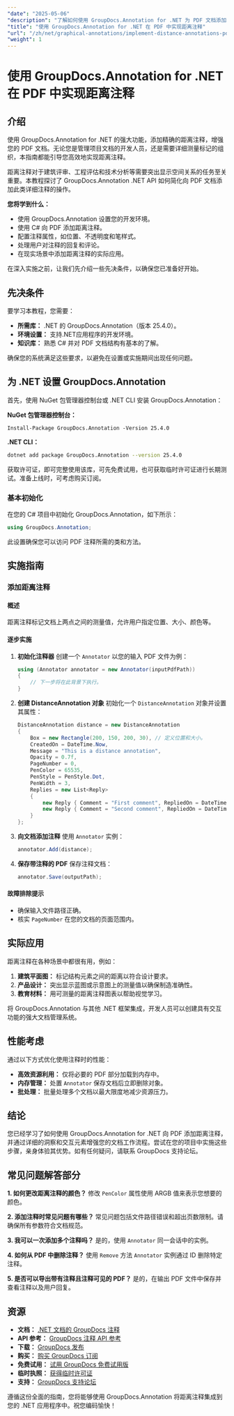 ```yaml
---
"date": "2025-05-06"
"description": "了解如何使用 GroupDocs.Annotation for .NET 为 PDF 文档添加精确距离注释。本指南涵盖设置、配置和实际应用。"
"title": "使用 GroupDocs.Annotation for .NET 在 PDF 中实现距离注释"
"url": "/zh/net/graphical-annotations/implement-distance-annotations-pdfs-groupdocs-dotnet/"
"weight": 1
---
```


# 使用 GroupDocs.Annotation for .NET 在 PDF 中实现距离注释

## 介绍

使用 GroupDocs.Annotation for .NET 的强大功能，添加精确的距离注释，增强您的 PDF 文档。无论您是管理项目文档的开发人员，还是需要详细测量标记的组织，本指南都能引导您高效地实现距离注释。

距离注释对于建筑评审、工程评估和技术分析等需要突出显示空间关系的任务至关重要。本教程探讨了 GroupDocs.Annotation .NET API 如何简化向 PDF 文档添加此类详细注释的操作。

**您将学到什么：**
- 使用 GroupDocs.Annotation 设置您的开发环境。
- 使用 C# 向 PDF 添加距离注释。
- 配置注释属性，如位置、不透明度和笔样式。
- 处理用户对注释的回复和评论。
- 在现实场景中添加距离注释的实际应用。

在深入实施之前，让我们先介绍一些先决条件，以确保您已准备好开始。

## 先决条件

要学习本教程，您需要：
- **所需库：** .NET 的 GroupDocs.Annotation（版本 25.4.0）。
- **环境设置：** 支持.NET应用程序的开发环境。
- **知识库：** 熟悉 C# 并对 PDF 文档结构有基本的了解。

确保您的系统满足这些要求，以避免在设置或实施期间出现任何问题。

## 为 .NET 设置 GroupDocs.Annotation

首先，使用 NuGet 包管理器控制台或 .NET CLI 安装 GroupDocs.Annotation：

**NuGet 包管理器控制台：**
```shell
Install-Package GroupDocs.Annotation -Version 25.4.0
```

**.NET CLI：**
```bash
dotnet add package GroupDocs.Annotation --version 25.4.0
```

获取许可证，即可完整使用该库，可先免费试用，也可获取临时许可证进行长期测试。准备上线时，可考虑购买订阅。

### 基本初始化

在您的 C# 项目中初始化 GroupDocs.Annotation，如下所示：
```csharp
using GroupDocs.Annotation;
```

此设置确保您可以访问 PDF 注释所需的类和方法。

## 实施指南

### 添加距离注释

#### 概述

距离注释标记文档上两点之间的测量值，允许用户指定位置、大小、颜色等。

#### 逐步实施
1. **初始化注释器**
   创建一个 `Annotator` 以您的输入 PDF 文件为例：
   ```csharp
   using (Annotator annotator = new Annotator(inputPdfPath))
   {
       // 下一步将在此背景下执行。
   }
   ```
2. **创建 DistanceAnnotation 对象**
   初始化一个 `DistanceAnnotation` 对象并设置其属性：
   ```csharp
   DistanceAnnotation distance = new DistanceAnnotation
   {
       Box = new Rectangle(200, 150, 200, 30), // 定义位置和大小。
       CreatedOn = DateTime.Now,
       Message = "This is a distance annotation",
       Opacity = 0.7f,
       PageNumber = 0,
       PenColor = 65535,
       PenStyle = PenStyle.Dot,
       PenWidth = 3,
       Replies = new List<Reply>
       {
           new Reply { Comment = "First comment", RepliedOn = DateTime.Now },
           new Reply { Comment = "Second comment", RepliedOn = DateTime.Now }
       }
   };
   ```
3. **向文档添加注释**
   使用 `Annotator` 实例：
   ```csharp
   annotator.Add(distance);
   ```
4. **保存带注释的 PDF**
   保存注释文档：
   ```csharp
   annotator.Save(outputPath);
   ```

#### 故障排除提示
- 确保输入文件路径正确。
- 核实 `PageNumber` 在您的文档的页面范围内。

## 实际应用

距离注释在各种场景中都很有用，例如：
1. **建筑平面图：** 标记结构元素之间的距离以符合设计要求。
2. **产品设计：** 突出显示蓝图或示意图上的测量值以确保制造准确性。
3. **教育材料：** 用可测量的距离注释图表以帮助视觉学习。

将 GroupDocs.Annotation 与其他 .NET 框架集成，开发人员可以创建具有交互功能的强大文档管理系统。

## 性能考虑

通过以下方式优化使用注释时的性能：
- **高效资源利用：** 仅将必要的 PDF 部分加载到内存中。
- **内存管理：** 处置 `Annotator` 保存文档后立即删除对象。
- **批处理：** 批量处理多个文档以最大限度地减少资源压力。

## 结论

您已经学习了如何使用 GroupDocs.Annotation for .NET 向 PDF 添加距离注释，并通过详细的洞察和交互元素增强您的文档工作流程。尝试在您的项目中实施这些步骤，亲身体验其优势。如有任何疑问，请联系 GroupDocs 支持论坛。

## 常见问题解答部分

**1. 如何更改距离注释的颜色？**
   修改 `PenColor` 属性使用 ARGB 值来表示您想要的颜色。

**2. 添加注释时常见问题有哪些？**
   常见问题包括文件路径错误和超出页数限制。请确保所有参数符合文档规范。

**3. 我可以一次添加多个注释吗？**
   是的，使用 `Annotator` 同一会话中的实例。

**4. 如何从 PDF 中删除注释？**
   使用 `Remove` 方法 `Annotator` 实例通过 ID 删除特定注释。

**5. 是否可以导出带有注释且注释可见的 PDF？**
   是的，在输出 PDF 文件中保存并查看注释以及用户回复。

## 资源
- **文档：** [.NET 文档的 GroupDocs 注释](https://docs.groupdocs.com/annotation/net/)
- **API 参考：** [GroupDocs 注释 API 参考](https://reference.groupdocs.com/annotation/net/)
- **下载：** [GroupDocs 发布](https://releases.groupdocs.com/annotation/net/)
- **购买：** [购买 GroupDocs 订阅](https://purchase.groupdocs.com/buy)
- **免费试用：** [试用 GroupDocs 免费试用版](https://releases.groupdocs.com/annotation/net/)
- **临时执照：** [获得临时许可证](https://purchase.groupdocs.com/temporary-license/)
- **支持：** [GroupDocs 支持论坛](https://forum.groupdocs.com/c/annotation/) 

遵循这份全面的指南，您将能够使用 GroupDocs.Annotation 将距离注释集成到您的 .NET 应用程序中。祝您编码愉快！